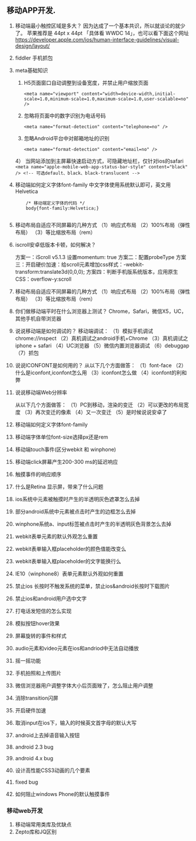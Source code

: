 ## 移动APP开发.

1. 移动端最小触控区域是多大？
    因为达成了一个基本共识，所以就谈论的就少了。
    苹果推荐是 44pt x 44pt 「具体看 WWDC 14」，也可以看下面这个网址
    https://developer.apple.com/ios/human-interface-guidelines/visual-design/layout/
2. fiddler 手机抓包
3. meta基础知识
    1)  H5页面窗口自动调整到设备宽度，并禁止用户缩放页面
        ```
        <meta name="viewport" content="width=device-width,initial-scale=1.0,minimum-scale=1.0,maximum-scale=1.0,user-scalable=no" />
        ```
    2)  忽略将页面中的数字识别为电话号码
        ```
        <meta name="format-detection" content="telephone=no" />
        ```
    3)  忽略Android平台中对邮箱地址的识别
        ```
        <meta name="format-detection" content="email=no" />
        ```
    4） 当网站添加到主屏幕快速启动方式，可隐藏地址栏，仅针对ios的safari
         ```
         <meta name="apple-mobile-web-app-status-bar-style" content="black" />
            <!-- 可选default、black、black-translucent -->
         ```
4. 移动端如何定义字体font-family
    中文字体使用系统默认即可，英文用Helvetica
    ```
        /* 移动端定义字体的代码 */
        body{font-family:Helvetica;}
        
    ```
5.  移动布局自适应不同屏幕的几种方式
    （1）响应式布局
    （2）100%布局（弹性布局）
    （3）等比缩放布局（rem）

6.  iscroll安卓低版本卡顿，如何解决？

    方案一：iScroll v5.1.3 设置momentum: true
    方案二：配置probeType
    方案三：开启硬价加速：给scroll元素增加css样式：-webkit-transform:translate3d(0,0,0);
    方案四：判断手机版系统版本，应用原生CSS：overflow-y:scroll

7. 移动布局自适应不同屏幕的几种方式
    （1）响应式布局
    （2）100%布局（弹性布局）
    （3）等比缩放布局（rem）

8. 你们做移动端平时在什么浏览器上测试？
    Chrome，Safari，微信X5，UC，其他手机自带浏览器
9. 说说移动端是如何调试的？
    移动端调试：
    （1）模拟手机调试chrome://inspect
    （2）真机调试之android手机+Chrome
    （3）真机调试之iphone + safari
    （4）UC浏览器
    （5）微信内置浏览器调试
    （6）debuggap
    （7）抓包
10. 说说ICONFONT是如何用的？
    从以下几个方面做答：
    （1）font-face
    （2）什么是iconfont,iconfont怎么用
    （3）iconfont怎么做
    （4）iconfont的利和弊

11. 说说移动端Web分辨率

    从以下几个方面做答：
    （1）PC到移动，渲染的变迁
    （2）可以更改的布局宽度
    （3）再次变迁的像素
    （4）又一次变迁
    （5）是时候说说安卓了
12. 移动端如何定义字体font-family
13. 移动端字体单位font-size选择px还是rem
14. 移动端touch事件(区分webkit 和 winphone)
15. 移动端click屏幕产生200-300 ms的延迟响应
16. 触摸事件的响应顺序
17. 什么是Retina 显示屏，带来了什么问题
18. ios系统中元素被触摸时产生的半透明灰色遮罩怎么去掉
19. 部分android系统中元素被点击时产生的边框怎么去掉
20. winphone系统a、input标签被点击时产生的半透明灰色背景怎么去掉
21. webkit表单元素的默认外观怎么重置
22. webkit表单输入框placeholder的颜色值能改变么
23. webkit表单输入框placeholder的文字能换行么
24. IE10（winphone8）表单元素默认外观如何重置
25. 禁止ios 长按时不触发系统的菜单，禁止ios&android长按时下载图片
26. 禁止ios和android用户选中文字
27. 打电话发短信的怎么实现
28. 模拟按钮hover效果
29. 屏幕旋转的事件和样式
30. audio元素和video元素在ios和andriod中无法自动播放
31. 摇一摇功能
32. 手机拍照和上传图片
33. 微信浏览器用户调整字体大小后页面矬了，怎么阻止用户调整
34. 消除transition闪屏
35. 开启硬件加速
36. 取消input在ios下，输入的时候英文首字母的默认大写
37. android上去掉语音输入按钮
38. android 2.3 bug
39. android 4.x bug
40. 设计高性能CSS3动画的几个要素
41. fixed bug
42. 如何阻止windows Phone的默认触摸事件

### 移动web开发

1. 移动端常用类库及优缺点
2. Zepto库和JQ区别